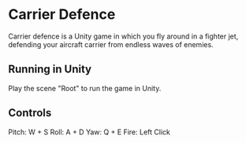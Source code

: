 # Carrier Defence
Carrier defence is a Unity game in which you fly around in a fighter jet, defending your aircraft carrier from endless waves of enemies. 

## Running in Unity
Play the scene "Root" to run the game in Unity.

## Controls
Pitch: W + S
Roll: A + D
Yaw: Q + E
Fire: Left Click
